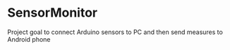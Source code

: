 SensorMonitor
=============

Project goal to connect Arduino sensors to PC and then send measures to Android phone